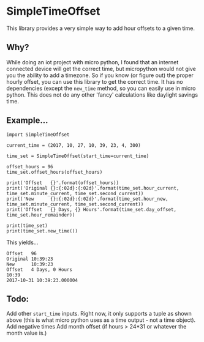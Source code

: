 SimpleTimeOffset
================

This library provides a very simple way to add hour offsets to a given time.

Why?
----
While doing an iot project with micro python, I found that an internet connected device will get the correct time, but micropython would not give you the ability to add a timezone. So if you know (or figure out) the proper hourly offset, you can use this library to get the correct time.
It has no dependencies (except the `new_time` method, so you can easily use in micro python.
This does not do any other 'fancy' calculations like daylight savings time.

Example...
----------

```
import SimpleTimeOffset

current_time = (2017, 10, 27, 10, 39, 23, 4, 300)

time_set = SimpleTimeOffset(start_time=current_time)

offset_hours = 96
time_set.offset_hours(offset_hours)

print('Offset   {}'.format(offset_hours))
print('Original {}:{:02d}:{:02d}'.format(time_set.hour_current, time_set.minute_current, time_set.second_current))
print('New      {}:{:02d}:{:02d}'.format(time_set.hour_new, time_set.minute_current, time_set.second_current))
print('Offset   {} Days, {} Hours'.format(time_set.day_offset, time_set.hour_remainder))

print(time_set)
print(time_set.new_time())
```
This yields...

```
Offset   96
Original 10:39:23
New      10:39:23
Offset   4 Days, 0 Hours
10:39
2017-10-31 10:39:23.000004
```

Todo:
-----
Add other `start_time` inputs. Right now, it only supports a tuple as shown above (this is what micro python uses as a time output - not a time object).
Add negative times
Add month offset (if hours > 24*31 or whatever the month value is.)
